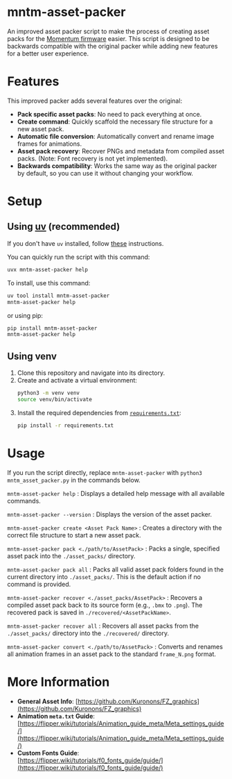 # mntm-asset-packer

An improved asset packer script to make the process of creating asset packs for the [Momentum firmware](https://momentum-fw.dev/) easier. This script is designed to be backwards compatible with the original packer while adding new features for a better user experience.

# Features

This improved packer adds several features over the original:

-   **Pack specific asset packs**: No need to pack everything at once.
-   **Create command**: Quickly scaffold the necessary file structure for a new asset pack.
-   **Automatic file conversion**: Automatically convert and rename image frames for animations.
-   **Asset pack recovery**: Recover PNGs and metadata from compiled asset packs. (Note: Font recovery is not yet implemented).
-   **Backwards compatibility**: Works the same way as the original packer by default, so you can use it without changing your workflow.

# Setup

## Using [uv](https://docs.astral.sh/uv/) (recommended)

If you don't have `uv` installed, follow [these](https://docs.astral.sh/uv/getting-started/installation/) instructions.

You can quickly run the script with this command:
```sh
uvx mntm-asset-packer help
```

To install, use this command:
```sh
uv tool install mntm-asset-packer
mntm-asset-packer help
```

or using pip:
```sh
pip install mntm-asset-packer
mntm-asset-packer help
```

## Using venv

1.  Clone this repository and navigate into its directory.
2.  Create and activate a virtual environment:
    ```sh
    python3 -m venv venv
    source venv/bin/activate
    ```
3.  Install the required dependencies from [`requirements.txt`](requirements.txt):
    ```sh
    pip install -r requirements.txt
    ```


# Usage

If you run the script directly, replace `mntm-asset-packer` with `python3 mntm_asset_packer.py` in the commands below.

`mntm-asset-packer help`
: Displays a detailed help message with all available commands.

`mntm-asset-packer --version`
: Displays the version of the asset packer.

`mntm-asset-packer create <Asset Pack Name>`
: Creates a directory with the correct file structure to start a new asset pack.

`mntm-asset-packer pack <./path/to/AssetPack>`
: Packs a single, specified asset pack into the `./asset_packs/` directory.

`mntm-asset-packer pack all`
: Packs all valid asset pack folders found in the current directory into `./asset_packs/`. This is the default action if no command is provided.

`mntm-asset-packer recover <./asset_packs/AssetPack>`
: Recovers a compiled asset pack back to its source form (e.g., `.bmx` to `.png`). The recovered pack is saved in `./recovered/<AssetPackName>`.

`mntm-asset-packer recover all`
: Recovers all asset packs from the `./asset_packs/` directory into the `./recovered/` directory.

`mntm-asset-packer convert <./path/to/AssetPack>`
: Converts and renames all animation frames in an asset pack to the standard `frame_N.png` format.

# More Information

-   **General Asset Info**: [https://github.com/Kuronons/FZ_graphics](https://github.com/Kuronons/FZ_graphics)
-   **Animation `meta.txt` Guide**: [https://flipper.wiki/tutorials/Animation_guide_meta/Meta_settings_guide/](https://flipper.wiki/tutorials/Animation_guide_meta/Meta_settings_guide/)
-   **Custom Fonts Guide**: [https://flipper.wiki/tutorials/f0_fonts_guide/guide/](https://flipper.wiki/tutorials/f0_fonts_guide/guide/)
